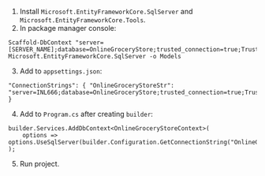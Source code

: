 ﻿1. Install `Microsoft.EntityFrameworkCore.SqlServer` and `Microsoft.EntityFrameworkCore.Tools`.
2. In package manager console:
```
Scaffold-DbContext "server=[SERVER_NAME];database=OnlineGroceryStore;trusted_connection=true;TrustServerCertificate=true;" Microsoft.EntityFrameworkCore.SqlServer -o Models
```
3. Add to `appsettings.json`:
```  
"ConnectionStrings": { "OnlineGroceryStoreStr": "server=INL666;database=OnlineGroceryStore;trusted_connection=true;TrustServerCertificate=true;" }
```
4. Add to `Program.cs` after creating `builder`:
```
builder.Services.AddDbContext<OnlineGroceryStoreContext>(
    options => options.UseSqlServer(builder.Configuration.GetConnectionString("OnlineGroceryStoreStr"))
);
```
5. Run project.